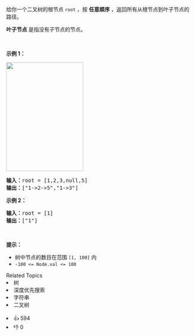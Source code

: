 <p>给你一个二叉树的根节点 <code>root</code> ，按 <strong>任意顺序</strong> ，返回所有从根节点到叶子节点的路径。</p>

<p><strong>叶子节点</strong> 是指没有子节点的节点。</p>
&nbsp;

<p><strong>示例 1：</strong></p>
<img alt="" src="https://assets.leetcode.com/uploads/2021/03/12/paths-tree.jpg" style="width: 207px; height: 293px;" />
<pre>
<strong>输入：</strong>root = [1,2,3,null,5]
<strong>输出：</strong>["1-&gt;2-&gt;5","1-&gt;3"]
</pre>

<p><strong>示例 2：</strong></p>

<pre>
<strong>输入：</strong>root = [1]
<strong>输出：</strong>["1"]
</pre>

<p>&nbsp;</p>

<p><strong>提示：</strong></p>

<ul>
	<li>树中节点的数目在范围 <code>[1, 100]</code> 内</li>
	<li><code>-100 &lt;= Node.val &lt;= 100</code></li>
</ul>
<div><div>Related Topics</div><div><li>树</li><li>深度优先搜索</li><li>字符串</li><li>二叉树</li></div></div><br><div><li>👍 594</li><li>👎 0</li></div>